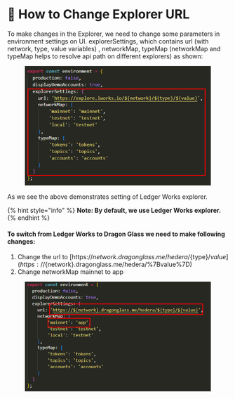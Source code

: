 # 🔨 How to Change Explorer URL

To make changes in the Explorer, we need to change some parameters in environment settings on UI. explorerSettings, which contains url (with network, type, value variables) , networkMap, typeMap (networkMap and typeMap helps to resolve api path on different explorers) as shown:

<figure><img src="../../../.gitbook/assets/image (40).png" alt=""><figcaption></figcaption></figure>

As we see the above demonstrates setting of Ledger Works explorer.

{% hint style="info" %}
**Note: By default, we use Ledger Works explorer.**
{% endhint %}

#### To switch from Ledger Works to Dragon Glass we need to make following changes:

1. Change the url to [https://${network}.dragonglass.me/hedera/${type}/${value}](https://${network}.dragonglass.me/hedera/$%7Btype%7D/$%7Bvalue%7D)
2. Change networkMap mainnet to app

<figure><img src="../../../.gitbook/assets/image (1) (8).png" alt=""><figcaption></figcaption></figure>
